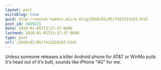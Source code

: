 ```yaml
---
layout: post
microblog: true
guid: http://vmstan-tweets.micro.blog/2010/01/05/7412333103.html
post_id: 3049221
date: 2010-01-05T13:17:37-0600
lastmod: 2010-01-05T13:17:37-0600
type: post
url: /2010/01/05/7412333103.html
---
```

Unless someone releases a killer Android phone for AT&T or WinMo pulls it's head out of it's butt, sounds like iPhone "4G" for me.
